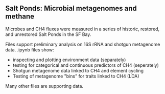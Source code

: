 ## Salt Ponds: Microbial metagenomes and methane
Microbes and CH4 fluxes were measured in a series of historic, restored, and unrestored Salt Ponds in the SF Bay.

Files support preliminary analysis on 16S rRNA and shotgun metagenome data.
.ipynb files show:
- inspecting and plotting environment data (separately)
- testing for categorical and continuous predictors of CH4 (seperately)
- Shotgun metagenome data linked to CH4 and element cycling
- Testing of metagenome "bins" for traits linked to CH4 (LDA)

Many other files are supporting data.
